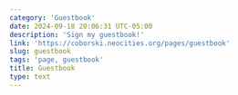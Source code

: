 ```yaml
---
category: 'Guestbook'
date: 2024-09-18 20:06:31 UTC-05:00
description: 'Sign my guestbook!'
link: 'https://coborski.neocities.org/pages/guestbook'
slug: guestbook
tags: 'page, guestbook'
title: Guestbook
type: text
---
```

